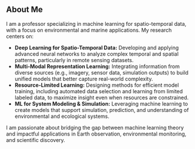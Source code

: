 ## About Me

I am a professor specializing in machine learning for spatio-temporal data, with a focus on environmental and marine applications. My research centers on:

- **Deep Learning for Spatio-Temporal Data:** Developing and applying advanced neural networks to analyze complex temporal and spatial patterns, particularly in remote sensing datasets.
- **Multi-Modal Representation Learning:** Integrating information from diverse sources (e.g., imagery, sensor data, simulation outputs) to build unified models that better capture real-world complexity.
- **Resource-Limited Learning:** Designing methods for efficient model training, including automated data selection and learning from limited labeled data, to maximize insight even when resources are constrained.
- **ML for System Modeling & Simulation:** Leveraging machine learning to create models that support simulation, prediction, and understanding of environmental and ecological systems.

I am passionate about bridging the gap between machine learning theory and impactful applications in Earth observation, environmental monitoring, and scientific discovery.
